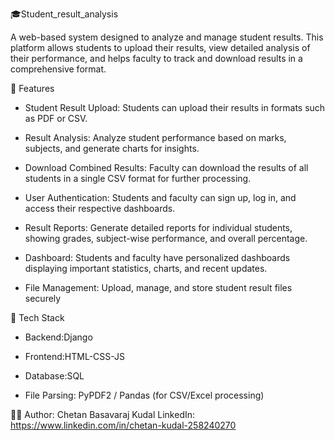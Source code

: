 🎓Student_result_analysis

A web-based system designed to analyze and manage student results. This platform allows students to upload their results, view detailed analysis of their performance, and helps faculty to track and download results in a comprehensive format.

🚀 Features

- Student Result Upload: Students can upload their results in formats such as PDF or CSV.
- Result Analysis: Analyze student performance based on marks, subjects, and generate charts for insights.

- Download Combined Results: Faculty can download the results of all students in a single CSV format for further processing.

- User Authentication: Students and faculty can sign up, log in, and access their respective dashboards.

- Result Reports: Generate detailed reports for individual students, showing grades, subject-wise performance, and overall percentage.

- Dashboard: Students and faculty have personalized dashboards displaying important statistics, charts, and recent updates.

- File Management: Upload, manage, and store student result files securely



🧰 Tech Stack


- Backend:Django

- Frontend:HTML-CSS-JS

- Database:SQL

- File Parsing: PyPDF2 / Pandas (for CSV/Excel processing)

🧑‍💻 Author:
Chetan Basavaraj Kudal
LinkedIn: https://www.linkedin.com/in/chetan-kudal-258240270
